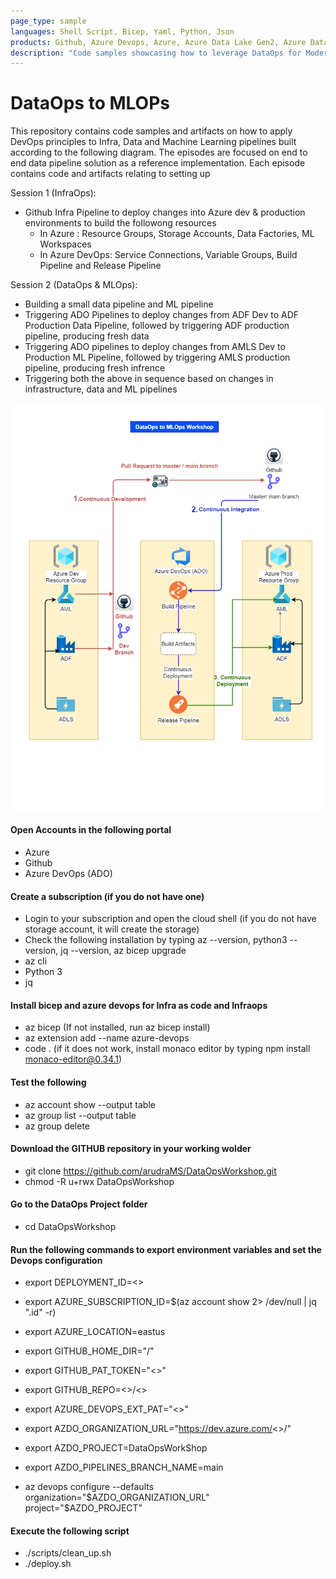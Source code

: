 ```yaml
---
page_type: sample
languages: Shell Script, Bicep, Yaml, Python, Json
products: Github, Azure Devops, Azure, Azure Data Lake Gen2, Azure Data Factory, Azure Ml Studio
description: "Code samples showcasing how to leverage DataOps for Modern Data Estate"
---
```


# DataOps to MLOPs

This repository contains code samples and artifacts on how to apply DevOps principles to Infra, Data and Machine Learning pipelines built according to the following diagram. The episodes are focused on end to end data pipeline solution as a reference implementation. Each episode contains code and artifacts relating to setting up

Session 1 (InfraOps):
- Github Infra Pipeline to deploy changes into Azure dev & production environments to build the followong resources
    * In Azure : Resource Groups, Storage Accounts, Data Factories, ML Workspaces
    * In Azure DevOps: Service Connections, Variable Groups, Build Pipeline and Release Pipeline

Session 2 (DataOps & MLOps):
- Building a small data pipeline and ML pipeline
- Triggering ADO Pipelines to deploy changes from ADF Dev to ADF Production Data Pipeline, followed by triggering ADF production pipeline, producing fresh data
- Triggering ADO pipelines to deploy changes from AMLS Dev to Production ML Pipeline, followed by triggering AMLS production pipeline, producing fresh infrence
- Triggering both the above in sequence based on changes in infrastructure, data and ML pipelines

![Architecture](docs/images/DataOpsToMLOps.drawio.png?raw=true "Architecture")


#### Open Accounts in the following portal
- Azure
- Github
- Azure DevOps (ADO)

#### Create a subscription (if you do not have one)
- Login to your subscription and open the cloud shell (if you do not have storage account, it will create the storage)
- Check the following installation by typing az --version, python3 --version, jq --version, az bicep upgrade
- az cli
- Python 3
- jq

#### Install bicep and azure devops for Infra as code and Infraops
- az bicep (If not installed, run az bicep install)
- az extension add --name azure-devops
- code . (if it does not work, install monaco editor by typing npm install monaco-editor@0.34.1)

#### Test the following
- az account show --output table
- az group list --output table
- az group delete 

#### Download the GITHUB repository in your working wolder
- git clone https://github.com/arudraMS/DataOpsWorkshop.git
- chmod -R u+rwx DataOpsWorkshop

#### Go to the DataOps Project folder
- cd DataOpsWorkshop

#### Run the following commands to export environment variables and set the Devops configuration
- export DEPLOYMENT_ID=<>
- export AZURE_SUBSCRIPTION_ID=$(az account show 2> /dev/null | jq ".id" -r)
- export AZURE_LOCATION=eastus

- export GITHUB_HOME_DIR="/"
- export GITHUB_PAT_TOKEN="<>"
- export GITHUB_REPO=<>/<>

- export AZURE_DEVOPS_EXT_PAT="<>"
- export AZDO_ORGANIZATION_URL="https://dev.azure.com/<>/"
- export AZDO_PROJECT=DataOpsWorkShop
- export AZDO_PIPELINES_BRANCH_NAME=main
- az devops configure --defaults organization="$AZDO_ORGANIZATION_URL" project="$AZDO_PROJECT"

#### Execute the following script	
- ./scripts/clean_up.sh
- ./deploy.sh
